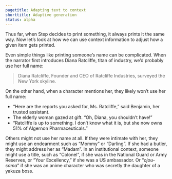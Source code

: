 ```yaml
---
pagetitle: Adapting text to context
shorttitle: Adaptive generation
status: alpha
---
```

Thus far, when Step decides to print something, it always prints it the same way.  Now let’s look at how we can use context information to adjust how a given item gets printed.

Even simple things like printing someone’s name can be complicated.  When the narrator first introduces Diana Ratcliffe, titan of industry, we’d probably use her full name:

>Diana Ratcliffe, Founder and CEO of Ratcliffe Industries, surveyed the New York skyline.

On the other hand, when a character mentions her, they likely won’t use her full name:

* “Here are the reports you asked for, Ms. Ratcliffe,” said Benjamin, her trusted assistant.
* The elderly woman gazed at gift.  “Oh, Diana, you shouldn’t have!”
* “Ratcliffe is up to something.  I don’t know what it is, but she now owns 51% of Algernon Pharmaceuticals.”

Others might not use her name at all.  If they were intimate with her, they might use an endearment such as “Mommy” or “Darling”.  If she had a butler, they might address her as “Madam”.  In an institutional context, someone might use a title, such as “Colonel”, if she was in the National Guard or Army Reserves, or “Your Excellency,” if she was a US ambassador.  Or “*ojou-sama*” if she was an anime character who was secretly the daughter of a yakuza boss.